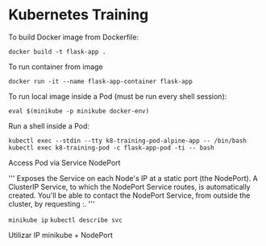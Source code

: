 # Kubernetes Training

To build Docker image from Dockerfile:

`docker build -t flask-app . `

To run container from image

`docker run -it --name flask-app-container flask-app`

To run local image inside a Pod (must be run every shell session):

`eval $(minikube -p minikube docker-env)`

Run a shell inside a Pod:

`kubectl exec --stdin --tty k8-training-pod-alpine-app -- /bin/bash`
`kubectl exec k8-training-pod -c flask-app-pod -ti -- bash`

Access Pod via Service NodePort

'''
Exposes the Service on each Node's IP at a static port (the NodePort). A ClusterIP Service, to which the NodePort Service routes, is automatically created. You'll be able to contact the NodePort Service, from outside the cluster, by requesting <NodeIP>:<NodePort>.
'''

`minikube ip` 
`kubectl describe svc`

Utilizar IP minikube + NodePort

